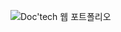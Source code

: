 ![Doc'tech 웹 포트폴리오](https://github.com/user-attachments/assets/18cbff9e-6be3-4ebd-89e7-2d9499a24ad8)
